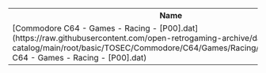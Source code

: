 <table>
<tr><th>Name</th><th>Size</th></tr>
<tr><td>
[Commodore C64 - Games - Racing - [P00].dat](https://raw.githubusercontent.com/open-retrogaming-archive/dat-catalog/main/root/basic/TOSEC/Commodore/C64/Games/Racing/[P00]/Commodore C64 - Games - Racing - [P00].dat)
</td><td>119503</td></tr>
</table>
